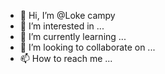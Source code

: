 - 👋 Hi, I’m @Loke campy
- 👀 I’m interested in ...
- 🌱 I’m currently learning ...
- 💞️ I’m looking to collaborate on ...
- 📫 How to reach me ...

<!---
Lokecampy/Lokecampy is a ✨ special ✨ repository because its `README.md` (this file) appears on your GitHub profile.
You can click the Preview link to take a look at your changes.
--->
